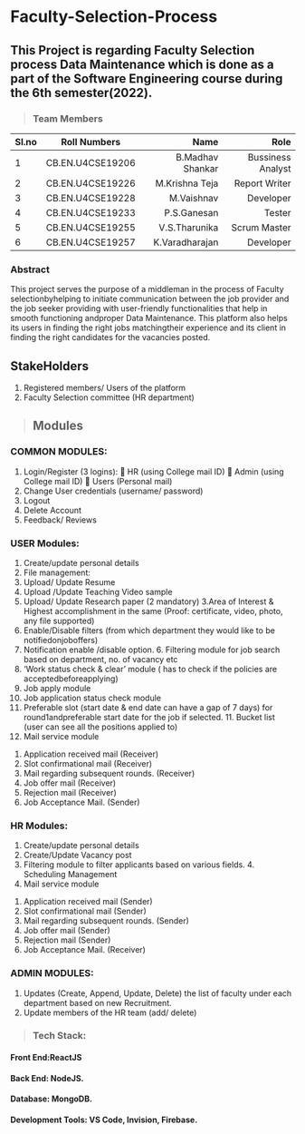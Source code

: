 # Faculty-Selection-Process
## This Project is regarding Faculty Selection process Data Maintenance which is done as a part of the Software Engineering course during the 6th semester(2022).
> ### Team Members
| Sl.no | Roll Numbers | Name | Role |
| :---         |     :---:      |          ---: |  ---: |
| 1   |  CB.EN.U4CSE19206    | B.Madhav Shankar | Bussiness Analyst |
| 2   |  CB.EN.U4CSE19226    | M.Krishna Teja | Report Writer |
| 3   |  CB.EN.U4CSE19228    | M.Vaishnav | Developer |
| 4   |  CB.EN.U4CSE19233    | P.S.Ganesan| Tester |
| 5   |  CB.EN.U4CSE19255    | V.S.Tharunika| Scrum Master |
| 6   |  CB.EN.U4CSE19257    | K.Varadharajan| Developer |

### Abstract
This project serves the purpose of a middleman in the process of Faculty selectionbyhelping to initiate communication between the job provider and the job seeker
providing with user-friendly functionalities that help in smooth functioning andproper
Data Maintenance. This platform also helps its users in finding the right jobs matchingtheir experience and its client in finding the right candidates for the vacancies posted.

## StakeHolders

1. Registered members/ Users of the platform
2. Faculty Selection committee (HR department)

> ## Modules
### COMMON MODULES:
1. Login/Register (3 logins):  HR (using College mail ID)  Admin (using College mail ID)  Users (Personal mail)
2. Change User credentials (username/ password)
3. Logout
4. Delete Account
5. Feedback/ Reviews
### USER Modules:
1. Create/update personal details
2. File management:
1. Upload/ Update Resume
2. Upload /Update Teaching Video sample
3. Upload/ Update Research paper (2 mandatory)
3.Area of Interest & Highest accomplishment in the same
(Proof: certificate, video, photo, any file supported)
4. Enable/Disable filters (from which department they would like to be notifiedonjoboffers)
5. Notification enable /disable option. 6. Filtering module for job search based on department, no. of vacancy etc
7. ‘Work status check & clear’ module ( has to check if the policies are acceptedbeforeapplying)
8. Job apply module
9. Job application status check module
10. Preferable slot (start date & end date can have a gap of 7 days) for round1andpreferable start date for the job if selected. 11. Bucket list (user can see all the positions applied to)
12. Mail service module
1) Application received mail (Receiver)
2) Slot confirmational mail (Receiver)
3) Mail regarding subsequent rounds. (Receiver)
4) Job offer mail (Receiver)
5) Rejection mail (Receiver)
6) Job Acceptance Mail. (Sender)
### HR Modules:
1. Create/update personal details
2. Create/Update Vacancy post
3. Filtering module to filter applicants based on various fields. 4. Scheduling Management
5. Mail service module
1) Application received mail (Sender)
2) Slot confirmational mail (Sender)
3) Mail regarding subsequent rounds. (Sender)
4) Job offer mail (Sender)
5) Rejection mail (Sender)
6) Job Acceptance Mail. (Receiver)
### ADMIN MODULES:
1) Updates (Create, Append, Update, Delete) the list of faculty under each department
based on new Recruitment. 
2) Update members of the HR team (add/ delete)


> ### Tech Stack:
#### Front End:ReactJS 
#### Back End: NodeJS. 
#### Database: MongoDB. 
#### Development Tools: VS Code, Invision, Firebase.
